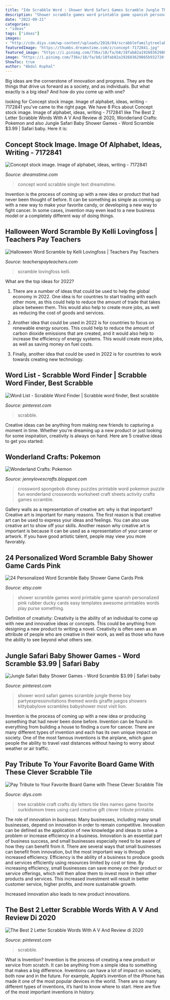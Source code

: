 ```yaml
---
title: "Ide Scrabble Word : Shower Word Safari Games Scramble Jungle Theme Boy Partyexpressinvitations Themed Words Giraffe Juegos Showers Kittybabylove Scrambles Babyshower Most Visit Lion"
description: "Shower scramble games word printable game spanish personalized pink rubber ducky cards easy templates awesome printables words play purse something"
date: "2022-09-21"
categories:
- "ideas"
tags: ["ideas"]
images:
- "http://cdn.diys.com/wp-content/uploads/2016/04/scrabblefamilytreelabeled.jpg"
featuredImage: "https://thumbs.dreamstime.com/z/concept-7172841.jpg"
featured_image: "https://i.pinimg.com/736x/18/fa/b8/18fab82a192683629865b932726fffd7.jpg"
image: "https://i.pinimg.com/736x/18/fa/b8/18fab82a192683629865b932726fffd7.jpg"
ShowToc: true
author: "Abdul Kuphal"
---
```



Big ideas are the cornerstone of innovation and progress. They are the things that drive us forward as a society, and as individuals. But what exactly is a big idea? And how do you come up with one?

	

		
looking for Concept stock image. Image of alphabet, ideas, writing - 7172841 you've came to the right page. We have 8 Pics about Concept stock image. Image of alphabet, ideas, writing - 7172841 like The Best 2 Letter Scrabble Words With A V And Review di 2020, Wonderland Crafts: Pokemon and also Jungle Safari Baby Shower Games - Word Scramble $3.99 | Safari baby. Here it is:
		
    
## Concept Stock Image. Image Of Alphabet, Ideas, Writing - 7172841

<img loading=lazy src="https://thumbs.dreamstime.com/z/concept-7172841.jpg" onerror="this.onerror=null;this.src='https://tse4.mm.bing.net/th?id=OIP.AtOQkKn1Mk0IAKPeF6UmmQHaFc&amp;pid=15.1';" alt="Concept stock image. Image of alphabet, ideas, writing - 7172841">

_Source: dreamstime.com_

>concept word scrabble single text dreamstime. 

	

Invention is the process of coming up with a new idea or product that had never been thought of before. It can be something as simple as coming up with a new way to make your favorite candy, or developing a new way to fight cancer. In some cases, invention may even lead to a new business model or a completely different way of doing things.

    
## Halloween Word Scramble By Kelli Lovingfoss | Teachers Pay Teachers

<img loading=lazy src="https://ecdn.teacherspayteachers.com/thumbitem/Halloween-Word-Scramble-4109017-1538738229/original-4109017-1.jpg" onerror="this.onerror=null;this.src='https://tse2.mm.bing.net/th?id=OIP.5bWaBk_uaCGy9WfxIbEvQQAAAA&amp;pid=15.1';" alt="Halloween Word Scramble by Kelli Lovingfoss | Teachers Pay Teachers">

_Source: teacherspayteachers.com_

>scramble lovingfoss kelli. 

	

What are the top ideas for 2022?
1. There are a number of ideas that could be used to help the global economy in 2022. One idea is for countries to start trading with each other more, as this could help to reduce the amount of trade that takes place between them. This would also help to create more jobs, as well as reducing the cost of goods and services.
2. Another idea that could be used in 2022 is for countries to focus on renewable energy sources. This could help to reduce the amount of carbon dioxide emissions that are created, and it would also help to increase the efficiency of energy systems. This would create more jobs, as well as saving money on fuel costs.

3. Finally, another idea that could be used in 2022 is for countries to work towards creating new technology.

    
## Word List - Scrabble Word Finder | Scrabble Word Finder, Best Scrabble

<img loading=lazy src="https://i.pinimg.com/736x/d1/1c/2d/d11c2d62b8887e745a29052357dd2b1f.jpg" onerror="this.onerror=null;this.src='https://tse1.mm.bing.net/th?id=OIP.9piwMDuC5GUK2naFgEqfjQAAAA&amp;pid=15.1';" alt="Word List - Scrabble Word Finder | Scrabble word finder, Best scrabble">

_Source: pinterest.com_

>scrabble. 

	

Creative ideas can be anything from making new friends to capturing a moment in time. Whether you're dreaming up a new product or just looking for some inspiration, creativity is always on hand. Here are 5 creative ideas to get you started: 

    
## Wonderland Crafts: Pokemon

<img loading=lazy src="https://3.bp.blogspot.com/-Y0SbRBeu7Qo/Uje3PuPUvWI/AAAAAAAAALk/4GMGYdZJKqY/s1600/crosswordpuzzle.png" onerror="this.onerror=null;this.src='https://tse4.mm.bing.net/th?id=OIP.kPf4AMaCVQ0aqjT7coAuHgHaJy&amp;pid=15.1';" alt="Wonderland Crafts: Pokemon">

_Source: jennylovescrafts.blogspot.com_

>crossword spongebob disney puzzles printable word pokemon puzzle fun wonderland crosswords worksheet craft sheets activity crafts games scramble. 

	

Gallery walls as a representation of creative art: why is that important?
Creative art is important for many reasons. The first reason is that creative art can be used to express your ideas and feelings. You can also use creative art to show off your skills. Another reason why creative art is important is because it can be used as a representation of your career or artwork. If you have good artistic talent, people may view you more favorably.

    
## 24 Personalized Word Scramble Baby Shower Game Cards Pink

<img loading=lazy src="https://img0.etsystatic.com/000/0/5255275/il_570xN.340922932.jpg" onerror="this.onerror=null;this.src='https://tse1.mm.bing.net/th?id=OIP.Ypt9ieMiRzzT93Iko64gDgHaHa&amp;pid=15.1';" alt="24 Personalized Word Scramble Baby Shower Game Cards Pink">

_Source: etsy.com_

>shower scramble games word printable game spanish personalized pink rubber ducky cards easy templates awesome printables words play purse something. 

	

Definition of creativity:
Creativity is the ability of an individual to come up with new and innovative ideas or concepts. This could be anything from designing a new product to writing a novel. Creativity is often seen as an attribute of people who are creative in their work, as well as those who have the ability to see beyond what others see.

    
## Jungle Safari Baby Shower Games - Word Scramble $3.99 | Safari Baby

<img loading=lazy src="https://i.pinimg.com/originals/3b/40/d0/3b40d055b83352c1b9dfa11d70c47e37.jpg" onerror="this.onerror=null;this.src='https://tse3.mm.bing.net/th?id=OIP.yT3QX-Pe_iJVK2170yAX6wHaKX&amp;pid=15.1';" alt="Jungle Safari Baby Shower Games - Word Scramble $3.99 | Safari baby">

_Source: pinterest.com_

>shower word safari games scramble jungle theme boy partyexpressinvitations themed words giraffe juegos showers kittybabylove scrambles babyshower most visit lion. 

	

Invention is the process of coming up with a new idea or producing something that had never been done before. Invention can be found in everything from building a house to finding a cure for cancer. There are many different types of invention and each has its own unique impact on society. One of the most famous inventions is the airplane, which gave people the ability to travel vast distances without having to worry about weather or air traffic.

    
## Pay Tribute To Your Favorite Board Game With These Clever Scrabble Tile

<img loading=lazy src="http://cdn.diys.com/wp-content/uploads/2016/04/scrabblefamilytreelabeled.jpg" onerror="this.onerror=null;this.src='https://tse2.mm.bing.net/th?id=OIP.lw3U-q2U6tfdYmVQwQ92ggHaG9&amp;pid=15.1';" alt="Pay Tribute to Your Favorite Board Game with These Clever Scrabble Tile">

_Source: diys.com_

>tree scrabble craft crafts diy letters tile tiles names game favorite ourkidsmom trees using card creative gift clever tribute printable. 

	

The role of innovation in business:
Many businesses, including many small businesses, depend on innovation in order to remain competitive. Innovation can be defined as the application of new knowledge and ideas to solve a problem or increase efficiency in a business. Innovation is an essential part of business success, and small businesses especially need to be aware of how they can benefit from it.
There are several ways that small businesses can benefit from innovation, but the most important way is through increased efficiency. Efficiency is the ability of a business to produce goods and services efficiently using resources limited by cost or time. By increasing efficiency, small businesses can save money on their product or service offerings, which will then allow them to invest more in their other products and services. This increased investment will result in better customer service, higher profits, and more sustainable growth.

Increased innovation also leads to new product innovations.

    
## The Best 2 Letter Scrabble Words With A V And Review Di 2020

<img loading=lazy src="https://i.pinimg.com/736x/18/fa/b8/18fab82a192683629865b932726fffd7.jpg" onerror="this.onerror=null;this.src='https://tse3.mm.bing.net/th?id=OIP.Ikfj9dSeNbAPogaFSHRAtAHaEK&amp;pid=15.1';" alt="The Best 2 Letter Scrabble Words With A V And Review di 2020">

_Source: pinterest.com_

>scrabble. 

	

What is Invention?
Invention is the process of creating a new product or service from scratch. It can be anything from a simple idea to something that makes a big difference. Inventions can have a lot of impact on society, both now and in the future. For example, Apple’s invention of the iPhone has made it one of the most popular devices in the world. There are so many different types of inventions, it’s hard to know where to start. Here are five of the most important inventions in history.

